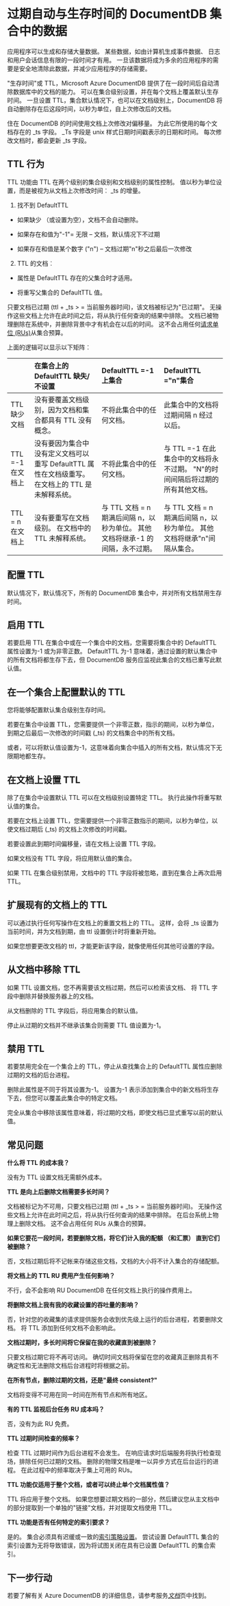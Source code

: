 <properties
   pageTitle="在 DocumentDB 数据与生存时间过期 |Microsoft Azure"
   description="与 TTL，Microsoft Azure DocumentDB 提供了在一段时间后自动清除系统中的文档的能力。"
   services="documentdb"
   documentationCenter=""
   keywords="生存时间"
   authors="kiratp"
   manager="jhubbard"
   editor=""/>

<tags
   ms.service="documentdb"
   ms.devlang="multiple"
   ms.topic="article"
   ms.tgt_pltfrm="na"
   ms.workload="na"
   ms.date="04/28/2016"
   ms.author="kipandya"/>

# <a name="expire-data-in-documentdb-collections-automatically-with-time-to-live"></a>过期自动与生存时间的 DocumentDB 集合中的数据

应用程序可以生成和存储大量数据。 某些数据，如由计算机生成事件数据、 日志和用户会话信息有限的一段时间才有用。 一旦该数据将成为多余的应用程序的需要是安全地清除此数据，并减少应用程序的存储需要。

"生存时间"或 TTL，Microsoft Azure DocumentDB 提供了在一段时间后自动清除数据库中的文档的能力。 可以在集合级别设置，并在每个文档上覆盖默认生存时间。 一旦设置 TTL，集合默认情况下，也可以在文档级别上，DocumentDB 将自动删除存在后这段时间，以秒为单位，自上次修改后的文档。

住在 DocumentDB 的时间使用文档上次修改对偏移量。 为此它所使用的每个文档存在的 _ts 字段。 _Ts 字段是 unix 样式日期时间戳表示的日期和时间。 每次修改文档时，都会更新 _ts 字段。 

## <a name="ttl-behavior"></a>TTL 行为

TTL 功能由 TTL 在两个级别的集合级别和文档级别的属性控制。 值以秒为单位设置，而是被视为从文档上次修改时间︰ _ts 的增量。

 1.  找不到 DefaultTTL
  * 如果缺少 （或设置为空），文档不会自动删除。
  
  * 如果存在和值为"-1"= 无限 – 文档，默认情况下不过期
  
  * 如果存在和值是某个数字 ("n") – 文档过期"n"秒之后最后一次修改

 2.  TTL 的文档︰ 
  * 属性是 DefaultTTL 存在的父集合时才适用。
  
  * 将重写父集合的 DefaultTTL 值。

只要文档已过期 (ttl + _ts > = 当前服务器时间)，该文档被标记为"已过期"。 无操作这些文档上允许在此时间之后，将从执行任何查询的结果中排除。 文档已被物理删除在系统中，并删除背景中才有机会在以后的时间。 这不会占用任何[请求单位 (RUs)](documentdb-request-units.md)从集合预算。

上面的逻辑可以显示以下矩阵︰

|       | 在集合上的 DefaultTTL 缺失/不设置 | DefaultTTL =-1 上集合 | DefaultTTL ="n"集合|
| ------------- |:-------------|:-------------|:-------------|
| TTL 缺少文档| 没有要覆盖文档级别，因为文档和集合都具有 TTL 没有概念。 | 不将此集合中的任何文档。 | 此集合中的文档将过期间隔 n 经过以后。 |
| TTL =-1 在文档上 | 没有要因为集合中没有定义文档可以重写 DefaultTTL 属性在文档级重写。 在文档上的 TTL 是未解释系统。 | 不将此集合中的任何文档。 | 与 TTL =-1 在此集合中的文档将永不过期。 "N"的时间间隔后将过期的所有其他文档。 |
|  TTL = n 在文档上 | 没有要重写在文档级别。 在文档中的 TTL 未解释系统。 | 与 TTL 文档 = n 期满后间隔 n，以秒为单位。 其他文档将继承-1 的间隔，永不过期。 | 与 TTL 文档 = n 期满后间隔 n，以秒为单位。 其他文档将继承"n"间隔从集合。 |


## <a name="configuring-ttl"></a>配置 TTL

默认情况下，默认情况下，所有的 DocumentDB 集合中，并对所有文档禁用生存时间。

## <a name="enabling-ttl"></a>启用 TTL

若要启用 TTL 在集合中或在一个集合中的文档，您需要将集合中的 DefaultTTL 属性设置为-1 或为非零正数。 DefaultTTL 为-1 意味着，通过设置的默认集合中的所有文档将都生存下去，但 DocumentDB 服务应监视此集合的文档已重写此默认值。

## <a name="configuring-default-ttl-on-a-collection"></a>在一个集合上配置默认的 TTL

您将能够配置默认集合级别生存时间。 

若要在集合中设置 TTL，您需要提供一个非零正数，指示的期间，以秒为单位，到期之后最后一次修改的时间戳 (_ts) 的文档集合中的所有文档。

或者，可以将默认值设置为-1，这意味着向集合中插入的所有文档，默认情况下无限期地都生存。

## <a name="setting-ttl-on-a-document"></a>在文档上设置 TTL

除了在集合中设置默认 TTL 可以在文档级别设置特定 TTL。 执行此操作将重写默认值的集合。

若要在文档上设置 TTL，您需要提供一个非零正数指示的期间，以秒为单位，以使文档过期后 (_ts) 的文档上次修改的时间戳。

若要设置此到期时间偏移量，请在文档上设置 TTL 字段。

如果文档没有 TTL 字段，将应用默认值的集合。

如果 TTL 在集合级别禁用，文档中的 TTL 字段将被忽略，直到在集合上再次启用 TTL。


## <a name="extending-ttl-on-an-existing-document"></a>扩展现有的文档上的 TTL

可以通过执行任何写操作在文档上的重置文档上的 TTL。 这样，会将 _ts 设置为当前时间，并为文档到期，由 ttl 设置倒计时将重新开始。

如果您想要更改文档的 ttl，才能更新该字段，就像使用任何其他可设置的字段。


## <a name="removing-ttl-from-a-document"></a>从文档中移除 TTL

如果 TTL 设置文档，您不再需要该文档过期，然后可以检索该文档、 将 TTL 字段中删除并替换服务器上的文档。

从文档删除的 TTL 字段后，将应用集合的默认值。

停止从过期的文档并不继承该集合则需要 TTL 值设置为-1。


## <a name="disabling-ttl"></a>禁用 TTL

若要禁用完全在一个集合上的 TTL，停止从查找集合上的 DefaultTTL 属性应删除过期的文档的后台进程。

删除此属性是不同于将其设置为-1。 设置为-1 表示添加到集合中的新文档将生存下去，但您可以覆盖此集合中的特定文档。

完全从集合中移除该属性意味着，将过期的文档，即使文档已显式重写以前的默认值。


## <a name="faq"></a>常见问题

**什么将 TTL 的成本我？**

没有为 TTL 设置文档无需额外成本。

**TTL 是向上后删除文档需要多长时间？**

文档被标记为不可用，只要文档已过期 (ttl + _ts > = 当前服务器时间)。 无操作这些文档上允许在此时间之后，将从执行任何查询的结果中排除。 在后台系统上物理上删除文档。 这不会占用任何 RUs 从集合的预算。

**如果它要花一段时间，若要删除文档，将它们计入我的配额 （和汇票） 直到它们被删除？**

否，文档过期后将不记帐来存储这些文档，文档的大小将不计入集合的存储配额。

**将文档上的 TTL RU 费用产生任何影响？**

不行，会不会影响 RU DocumentDB 在任何文档上执行的操作费用上。

**将删除文档上我有我的收藏设置的吞吐量的影响？**

否，针对您的收藏集的请求提供服务会收到优先级上运行的后台进程，若要删除文档。 将 TTL 添加到任何文档不会影响此。

**文档过期时，多长时间将它保留在我的收藏直到被删除？**

只要文档过期它将不再可访问。 确切时间文档将保留在您的收藏真正删除具有不确定性和无法删除文档后台进程时将根据之前。

**在所有节点，删除过期的文档，还是"最终 consistent?"**

文档将变得不可用在同一时间在所有节点和所有地区。

**有的 TTL 监视后台任务 RU 成本吗？**

否，没有为此 RU 免费。

**TTL 过期时间检查的频率？**

检查 TTL 过期时间作为后台进程不会发生。 在响应请求时后端服务将执行检查现场，排除任何已过期的文档。 删除的物理文档是唯一以异步方式在后台运行的进程。 在此过程中的频率取决于集上可用的 RUs。

**TTL 功能仅适用于整个文档，或者可以终止单个文档属性值？**

TTL 将应用于整个文档。 如果您想要过期文档的一部分，然后建议您从主文档中的部分提取到一个单独的"链接"文档，并对提取文档使用 TTL。

**TTL 功能是否有任何特定的索引要求？**

是的。 集合必须具有迟缓或一致的[索引策略设置](documentdb-indexing-policies.md)。 尝试设置 DefaultTTL 集合的索引设置为无将导致错误，因为将试图关闭在具有已设置 DefaultTTL 的集合索引。


## <a name="next-steps"></a>下一步行动

若要了解有关 Azure DocumentDB 的详细信息，请参考服务[*文档*](https://azure.microsoft.com/documentation/services/documentdb/)页中找到。




